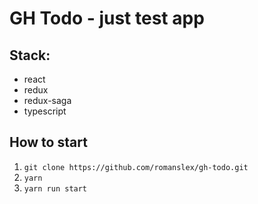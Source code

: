 # GH Todo - just test app

## Stack: 
- react
- redux
- redux-saga
- typescript

## How to start

1. `git clone https://github.com/romanslex/gh-todo.git` 
2. `yarn`
3. `yarn run start`
